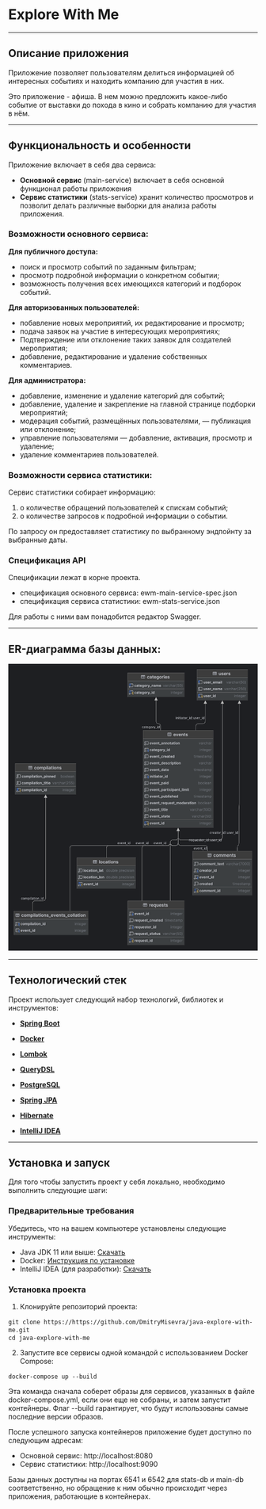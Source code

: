 # Explore With Me

---

## Описание приложения

Приложение позволяет пользователям делиться информацией об интересных событиях и находить компанию для участия в них.

Это приложение - афиша. В нем можно предложить какое-либо событие от выставки до похода в кино и собрать компанию для
участия в нём.

---

## Функциональность и особенности

Приложение включает в себя два сервиса:

* **Основной сервис** (main-service) включает в себя основной функционал работы приложения
* **Cервис статистики** (stats-service) хранит количество просмотров и позволит делать различные выборки для анализа
  работы приложения.

### Возможности основного сервиса:

**Для публичного доступа:**

* поиск и просмотр событий по заданным фильтрам;
* просмотр подробной информации о конкретном событии;
* возможность получения всех имеющихся категорий и подборок событий.

**Для авторизованных пользователей:**

* побавление новых мероприятий, их редактирование и просмотр;
* подача заявок на участие в интересующих мероприятиях;
* Подтверждение или отклонение таких заявок для создателей мероприятия;
* добавление, редактирование и удаление собственных комментариев.

**Для администратора:**

* добавление, изменение и удаление категорий для событий;
* добавление, удаление и закрепление на главной странице подборки мероприятий;
* модерация событий, размещённых пользователями, — публикация или отклонение;
* управление пользователями — добавление, активация, просмотр и удаление;
* удаление комментариев пользователей.

### Возможности сервиса статистики:

Сервис статистики собирает информацию:

1) о количестве обращений пользователей к спискам событий;
2) о количестве запросов к подробной информации о событии.

По запросу он предоставляет статистику по выбранному эндпойнту за выбранные даты.

### Спецификация API

Спецификации лежат в корне проекта.

* cпецификация основного сервиса: ewm-main-service-spec.json
* cпецификация сервиса статистики: ewm-stats-service.json

Для работы с ними вам понадобится редактор Swagger.

---

## ER-диаграмма базы данных:

![er-diagram.png](er-diagram.png)

---

## Технологический стек

Проект использует следующий набор технологий, библиотек и инструментов:

- **[Spring Boot](https://spring.io/projects/spring-boot)**

- **[Docker](https://www.docker.com/)**

- **[Lombok](https://projectlombok.org/)**

- **[QueryDSL](http://www.querydsl.com/)**

- **[PostgreSQL](https://www.postgresql.org/)**

- **[Spring JPA](https://spring.io/projects/spring-data-jpa)**

- **[Hibernate](https://hibernate.org/)**

- **[IntelliJ IDEA](https://www.jetbrains.com/idea/)**

---

## Установка и запуск

Для того чтобы запустить проект у себя локально, необходимо выполнить следующие шаги:

### Предварительные требования

Убедитесь, что на вашем компьютере установлены следующие инструменты:

- Java JDK 11 или выше: [Скачать](https://www.oracle.com/java/technologies/javase-jdk11-downloads.html)
- Docker: [Инструкция по установке](https://docs.docker.com/get-docker/)
- IntelliJ IDEA (для разработки): [Скачать](https://www.jetbrains.com/idea/download/)

### Установка проекта

1. Клонируйте репозиторий проекта:

```
git clone https://https://github.com/DmitryMisevra/java-explore-with-me.git
cd java-explore-with-me
```

2. Запустите все сервисы одной командой с использованием Docker Compose:

```
docker-compose up --build
```

Эта команда сначала соберет образы для сервисов, указанных в файле docker-compose.yml, если они еще не собраны,
и затем запустит контейнеры. Флаг --build гарантирует, что будут использованы самые последние версии образов.

После успешного запуска контейнеров приложение будет доступно по следующим адресам:

* Основной сервис: http://localhost:8080
* Сервис статистики: http://localhost:9090

Базы данных доступны на портах 6541 и 6542 для stats-db и main-db соответственно, но обращение к ним обычно происходит
через приложения, работающие в контейнерах.

